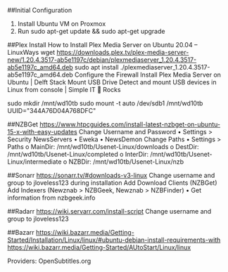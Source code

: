 ##Initial Configuration
1.	Install Ubuntu VM on Proxmox
2.	Run sudo apt-get update && sudo apt-get upgrade

##Plex Install
How to Install Plex Media Server on Ubuntu 20.04 – LinuxWays
wget https://downloads.plex.tv/plex-media-server-new/1.20.4.3517-ab5e1197c/debian/plexmediaserver_1.20.4.3517-ab5e1197c_amd64.deb
sudo apt install ./plexmediaserver_1.20.4.3517-ab5e1197c_amd64.deb
Configure the Firewall
Install Plex Media Server on Ubuntu | Delft Stack
Mount USB Drive
Detect and mount USB devices in Linux from console | Simple IT 🤘 Rocks
 
 
sudo mkdir /mnt/wd10tb
sudo mount -t auto /dev/sdb1 /mnt/wd10tb
UUID="344A76D04A768DFC"
 
##NZBGet
https://www.htpcguides.com/install-latest-nzbget-on-ubuntu-15-x-with-easy-updates
	Change Username and Password
•	Settings >  Security
NewsServers
•	Eweka
•	NewsDemon
Change Paths
•	Settings > Paths
o	MainDir: /mnt/wd10tb/Usenet-Linux/downloads
o	DestDir: /mnt/wd10tb/Usenet-Linux/completed
o	InterDir: /mnt/wd10tb/Usenet-Linux/intermediate
o	NZBDir: /mnt/wd10tb/Usenet-Linux/nzb

##Sonarr
https://sonarr.tv/#downloads-v3-linux
Change username and group to jloveless123 during installation
Add Download Clients (NZBGet)
Add Indexers (Newznab > NZBGeek, Newznab > NZBFinder)
•	Get information from nzbgeek.info

##Radarr
https://wiki.servarr.com/install-script
	Change username and group to jloveless123

##Bazarr
https://wiki.bazarr.media/Getting-Started/Installation/Linux/linux/#ubuntu-debian-install-requirements-with
https://wiki.bazarr.media/Getting-Started/AUtoStart/Linux/linux

Providers: OpenSubtitles.org

